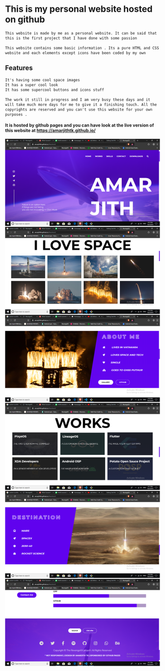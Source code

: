 # This is my personal website hosted on github

    This website is made by me as a personal website. It can be said that this is the first project that I have done with some passion

    This website contains some basic information . Its a pure HTML and CSS website and each elements except icons have been coded by my own

## Features

    It's having some cool space images
    It has a super cool look
    It has some supercool buttons and icons stuff

    The work it still in progress and I am very busy these days and it will take much more days for me to give it a finishing touch. All the copyrights are reserved and you can't use this website for your own purposes .

#### It is hosted by github pages and you can have look at the live version of this website at https://amarjithtk.github.io/

![Images](./screenshots/ss1.png)
![Images](./screenshots/ss2.png)
![Images](./screenshots/ss3.png)
![Images](./screenshots/ss4.png)
![Images](./screenshots/ss5.png)
![Images](./screenshots/ss6.png)
